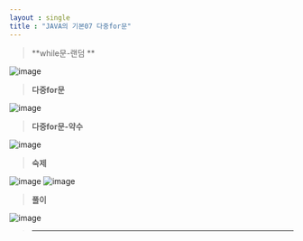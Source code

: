 ```yaml
---
layout : single
title : "JAVA의 기본07 다중for문"
---
```

>**while문-랜덤 **

![image](https://user-images.githubusercontent.com/105334682/177941054-93116fed-9c04-4bcb-9667-ead8ebfab4a1.png)
>**다중for문**

![image](https://user-images.githubusercontent.com/105334682/177947494-e17dceb4-6c5a-463c-be86-a0e679ccd215.png)
>**다중for문-약수**

![image](https://user-images.githubusercontent.com/105334682/177950366-d6a6dbf9-c701-4558-b2db-dc46f01c4060.png)
>**숙제**

![image](https://user-images.githubusercontent.com/105334682/177956209-2d53b312-e4f5-467b-b685-a8e3f564684d.png)
![image](https://user-images.githubusercontent.com/105334682/177956257-98472996-51fb-4ff0-98ab-0f4c363925a2.png)
>**풀이**

![image](https://user-images.githubusercontent.com/105334682/178168755-cb58a687-840e-4b12-b444-f6f1f8f268b9.png)
>****
